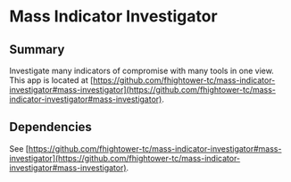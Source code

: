 # Mass Indicator Investigator

## Summary

Investigate many indicators of compromise with many tools in one view. This app is located at [https://github.com/fhightower-tc/mass-indicator-investigator#mass-investigator](https://github.com/fhightower-tc/mass-indicator-investigator#mass-investigator).

## Dependencies

See [https://github.com/fhightower-tc/mass-indicator-investigator#mass-investigator](https://github.com/fhightower-tc/mass-indicator-investigator#mass-investigator).
